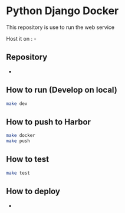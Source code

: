 # Python Django Docker

This repository is use to run the web service

Host it on : -

## Repository

-

## How to run (Develop on local)

```bash
make dev
```

## How to push to Harbor

```bash
make docker
make push
```

## How to test

```bash
make test
```
## How to deploy

-